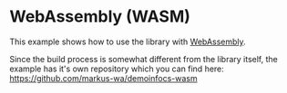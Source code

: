 # WebAssembly (WASM)

This example shows how to use the library with [WebAssembly](https://webassembly.org/).

Since the build process is somewhat different from the library itself, the example has it's own repository which you can find here:
https://github.com/markus-wa/demoinfocs-wasm
